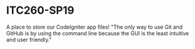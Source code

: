 # ITC260-SP19
A place to store our CodeIgniter app files!
"The only way to use Git and GitHub is by using the command line because the GUI is the least intuitive and user friendly." 
